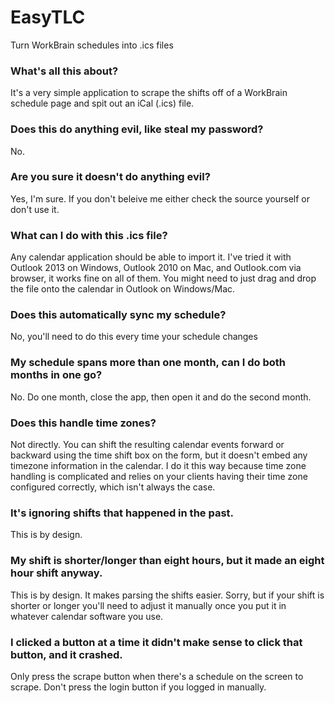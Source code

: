 # EasyTLC
Turn WorkBrain schedules into .ics files

### What's all this about?
It's a very simple application to scrape the shifts off of a WorkBrain schedule page and spit out an iCal (.ics) file.

### Does this do anything evil, like steal my password?
No.

### Are you sure it doesn't do anything evil?
Yes, I'm sure.  If you don't beleive me either check the source yourself or don't use it.

### What can I do with this .ics file?
Any calendar application should be able to import it.  I've tried it with Outlook 2013 on Windows, Outlook 2010 on Mac, and Outlook.com via browser, it works fine on all of them.  You might need to just drag and drop the file onto the calendar in Outlook on Windows/Mac.

### Does this automatically sync my schedule?
No, you'll need to do this every time your schedule changes

### My schedule spans more than one month, can I do both months in one go?
No.  Do one month, close the app, then open it and do the second month.

### Does this handle time zones?
Not directly.  You can shift the resulting calendar events forward or backward using the time shift box on the form, but it doesn't embed any timezone information in the calendar.  I do it this way because time zone handling is complicated and relies on your clients having their time zone configured correctly, which isn't always the case.

### It's ignoring shifts that happened in the past.
This is by design.

### My shift is shorter/longer than eight hours, but it made an eight hour shift anyway.
This is by design.  It makes parsing the shifts easier.  Sorry, but if your shift is shorter or longer you'll need to adjust it manually once you put it in whatever calendar software you use.

### I clicked a button at a time it didn't make sense to click that button, and it crashed.
Only press the scrape button when there's a schedule on the screen to scrape.  Don't press the login button if you logged in manually.
